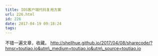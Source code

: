```yaml
---
title: IOS客户端代码复用方案
url: 226.html
id: 226
date: 2017-04-19 09:18:24
tags:
---
```


不错一遍文章，收藏。 http://shellhue.github.io/2017/04/08/sharecode/?hmsr=toutiao.io&utm\_medium=toutiao.io&utm\_source=toutiao.io